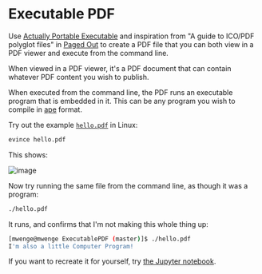 # Executable PDF
Use [Actually Portable Executable](https://justine.lol/ape.html) and inspiration from
"A guide to ICO/PDF polyglot files" in [Paged Out](https://pagedout.institute/download/PagedOut_001_beta1.pdf)
to create a PDF file that you can both view in a PDF viewer and execute from the command line.

When viewed in a PDF viewer, it's a PDF document that can contain whatever PDF content you wish to publish.

When executed from the command line, the PDF runs an executable program that is embedded in it. This can be any
program you wish to compile in [ape](https://justine.lol/ape.html) format.

Try out the example [`hello.pdf`](hello.pdf) in Linux:
```bash
evince hello.pdf
```
This shows:

![image](https://github.com/mwenge/ExecutablePDF/assets/58846/aa9c2682-d64a-46cc-831e-8e55a51ef6c5)


Now try running the same file from the command line, as though it was a program:
```bash
./hello.pdf
```
It runs, and confirms that I'm not making this whole thing up:
```bash
[mwenge@mwenge ExecutablePDF (master)]$ ./hello.pdf
I'm also a little Computer Program!
```

If you want to recreate it for yourself, try [the Jupyter notebook](Create%20Executable%20PDF.ipynb).


